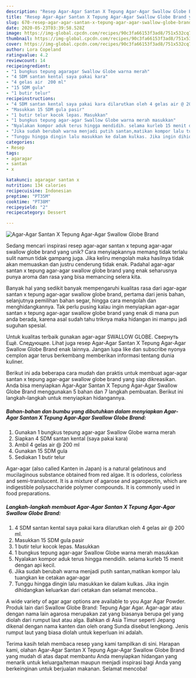 ```yaml
---
description: "Resep Agar-Agar Santan X Tepung Agar-Agar Swallow Globe Brand yang Lezat"
title: "Resep Agar-Agar Santan X Tepung Agar-Agar Swallow Globe Brand yang Lezat"
slug: 670-resep-agar-agar-santan-x-tepung-agar-agar-swallow-globe-brand-yang-lezat
date: 2020-05-23T03:39:58.528Z
image: https://img-global.cpcdn.com/recipes/90c3fa66153f3ad8/751x532cq70/agar-agar-santan-x-tepung-agar-agar-swallow-globe-brand-foto-resep-utama.jpg
thumbnail: https://img-global.cpcdn.com/recipes/90c3fa66153f3ad8/751x532cq70/agar-agar-santan-x-tepung-agar-agar-swallow-globe-brand-foto-resep-utama.jpg
cover: https://img-global.cpcdn.com/recipes/90c3fa66153f3ad8/751x532cq70/agar-agar-santan-x-tepung-agar-agar-swallow-globe-brand-foto-resep-utama.jpg
author: Lora Copeland
ratingvalue: 4.2
reviewcount: 14
recipeingredient:
- "1 bungkus tepung agaragar Swallow Globe warna merah"
- "4 SDM santan kental saya pakai kara"
- "4 gelas air  200 ml"
- "15 SDM gula"
- "1 butir telur"
recipeinstructions:
- "4 SDM santan kental saya pakai kara dilarutkan oleh 4 gelas air @ 200 ml."
- "Masukkan 15 SDM gula pasir"
- "1 butir telur kocok lepas. Masukkan"
- "1 bungkus tepung agar-agar Swallow Globe warna merah masukkan"
- "Nyalakan kompor aduk terus hingga mendidih. selama kurleb 15 menit dengan api kecil."
- "Jika sudah berubah warna menjadi putih santan,matikan kompor lalu tuangkan ke cetakan agar-agar"
- "Tunggu hingga dingin lalu masukkan ke dalam kulkas. Jika ingin dihidangkan keluarkan dari cetakan dan selamat mencoba.."
categories:
- Resep
tags:
- agaragar
- santan
- x

katakunci: agaragar santan x 
nutrition: 134 calories
recipecuisine: Indonesian
preptime: "PT35M"
cooktime: "PT38M"
recipeyield: "2"
recipecategory: Dessert

---
```



![Agar-Agar Santan X Tepung Agar-Agar Swallow Globe Brand](https://img-global.cpcdn.com/recipes/90c3fa66153f3ad8/751x532cq70/agar-agar-santan-x-tepung-agar-agar-swallow-globe-brand-foto-resep-utama.jpg)

Sedang mencari inspirasi resep agar-agar santan x tepung agar-agar swallow globe brand yang unik? Cara menyiapkannya memang tidak terlalu sulit namun tidak gampang juga. Jika keliru mengolah maka hasilnya tidak akan memuaskan dan justru cenderung tidak enak. Padahal agar-agar santan x tepung agar-agar swallow globe brand yang enak seharusnya punya aroma dan rasa yang bisa memancing selera kita.

Banyak hal yang sedikit banyak mempengaruhi kualitas rasa dari agar-agar santan x tepung agar-agar swallow globe brand, pertama dari jenis bahan, selanjutnya pemilihan bahan segar, hingga cara mengolah dan menghidangkannya. Tak perlu pusing kalau ingin menyiapkan agar-agar santan x tepung agar-agar swallow globe brand yang enak di mana pun anda berada, karena asal sudah tahu triknya maka hidangan ini mampu jadi suguhan spesial.

Untuk kualitas terbaik gunakan agar-agar SWALLOW GLOBE. Свернуть Ещё. Следующее. Lihat juga resep Agar-Agar Santan X Tepung Agar-Agar Swallow Globe Brand enak lainnya. Jangan lupa like dan subscribe nyonya cemplon agar terus berkembang memberikan informasi tentang dunia kuliner.


Berikut ini ada beberapa cara mudah dan praktis untuk membuat agar-agar santan x tepung agar-agar swallow globe brand yang siap dikreasikan. Anda bisa menyiapkan Agar-Agar Santan X Tepung Agar-Agar Swallow Globe Brand menggunakan 5 bahan dan 7 langkah pembuatan. Berikut ini langkah-langkah untuk menyiapkan hidangannya.

<!--inarticleads1-->

##### Bahan-bahan dan bumbu yang dibutuhkan dalam menyiapkan Agar-Agar Santan X Tepung Agar-Agar Swallow Globe Brand:

1. Gunakan 1 bungkus tepung agar-agar Swallow Globe warna merah
1. Siapkan 4 SDM santan kental (saya pakai kara)
1. Ambil 4 gelas air @ 200 ml
1. Gunakan 15 SDM gula
1. Sediakan 1 butir telur


Agar-agar (also called Kanten in Japan) is a natural gelatinous and mucilaginous substance obtained from red algae. It is odorless, colorless and semi-translucent. It is a mixture of agarose and agaropectin, which are indigestible polysaccharide polymer compounds. It is commonly used in food preparations. 

<!--inarticleads2-->

##### Langkah-langkah membuat Agar-Agar Santan X Tepung Agar-Agar Swallow Globe Brand:

1. 4 SDM santan kental saya pakai kara dilarutkan oleh 4 gelas air @ 200 ml.
1. Masukkan 15 SDM gula pasir
1. 1 butir telur kocok lepas. Masukkan
1. 1 bungkus tepung agar-agar Swallow Globe warna merah masukkan
1. Nyalakan kompor aduk terus hingga mendidih. selama kurleb 15 menit dengan api kecil.
1. Jika sudah berubah warna menjadi putih santan,matikan kompor lalu tuangkan ke cetakan agar-agar
1. Tunggu hingga dingin lalu masukkan ke dalam kulkas. Jika ingin dihidangkan keluarkan dari cetakan dan selamat mencoba..


A wide variety of agar agar options are available to you Agar Agar Powder. Produk lain dari Swallow Globe Brand: Tepung Agar Agar. Agar-agar atau dengan nama lain agarosa merupakan zat yang biasanya berupa gel yang diolah dari rumput laut atau alga. Bahkan di Asia Timur seperti Jepang dikenal dengan nama kanten dan oleh orang Sunda disebut lengkong. Jenis rumput laut yang biasa diolah untuk keperluan ini adalah. 

Terima kasih telah membaca resep yang kami tampilkan di sini. Harapan kami, olahan Agar-Agar Santan X Tepung Agar-Agar Swallow Globe Brand yang mudah di atas dapat membantu Anda menyiapkan hidangan yang menarik untuk keluarga/teman maupun menjadi inspirasi bagi Anda yang berkeinginan untuk berjualan makanan. Selamat mencoba!
